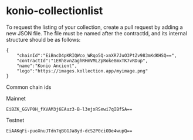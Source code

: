 # konio-collectionlist

To request the listing of your collection, create a pull request by adding a new JSON file.
The file must be named after the contractId, and its internal structure should be as follows:

```
{
    "chainId":"EiBncD4pKRIQWco_WRqo5Q-xnXR7JuO3PtZv983mKdKHSQ==",
    "contractId":"1ERh8vnZaghRHmVMLZpRoke8mxTK7vRDup",
    "name":"Konio Ancient",
    "logo":"https://images.kollection.app/myimage.png"
}
```

Common chain ids

Mainnet
```
EiBZK_GGVP0H_fXVAM3j6EAuz3-B-l3ejxRSewi7qIBfSA==
```

Testnet
```
EiAAKqFi-puoXnuJTdn7qBGGJa8yd-dcS2P0ciODe4wupQ==
```
